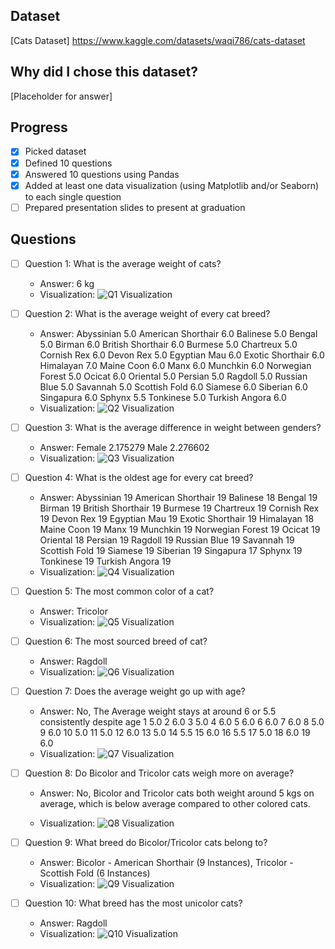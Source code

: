 ## Dataset
[Cats Dataset] https://www.kaggle.com/datasets/waqi786/cats-dataset

## Why did I chose this dataset?

[Placeholder for answer]

## Progress
- [x] Picked dataset
- [x] Defined 10 questions
- [x] Answered 10 questions using Pandas
- [x] Added at least one data visualization (using Matplotlib and/or Seaborn) to each single question
- [ ] Prepared presentation slides to present at graduation

## Questions
- [ ] Question 1: What is the average weight of cats?
  - Answer: 6 kg
  - Visualization: ![Q1 Visualization](https://example.com/path-to-image-1.png)

- [ ] Question 2: What is the average weight of every cat breed?
  - Answer: Abyssinian            5.0
            American Shorthair    6.0
            Balinese              5.0
            Bengal                5.0
            Birman                6.0
            British Shorthair     6.0
            Burmese               5.0
            Chartreux             5.0
            Cornish Rex           6.0
            Devon Rex             5.0
            Egyptian Mau          6.0
            Exotic Shorthair      6.0
            Himalayan             7.0
            Maine Coon            6.0
            Manx                  6.0
            Munchkin              6.0
            Norwegian Forest      5.0
            Ocicat                6.0
            Oriental              5.0
            Persian               5.0
            Ragdoll               5.0
            Russian Blue          5.0
            Savannah              5.0
            Scottish Fold         6.0
            Siamese               6.0
            Siberian              6.0
            Singapura             6.0
            Sphynx                5.5
            Tonkinese             5.0
            Turkish Angora        6.0
  - Visualization: ![Q2 Visualization](https://example.com/path-to-image-2.png)

- [ ] Question 3: What is the average difference in weight between genders?
  - Answer: Female    2.175279
            Male      2.276602
  - Visualization: ![Q3 Visualization](https://example.com/path-to-image-3.png)

- [ ] Question 4: What is the oldest age for every cat breed?
  - Answer: Abyssinian            19
            American Shorthair    19
            Balinese              18
            Bengal                19
            Birman                19
            British Shorthair     19
            Burmese               19
            Chartreux             19
            Cornish Rex           19
            Devon Rex             19
            Egyptian Mau          19
            Exotic Shorthair      19
            Himalayan             18
            Maine Coon            19
            Manx                  19
            Munchkin              19
            Norwegian Forest      19
            Ocicat                19
            Oriental              18
            Persian               19
            Ragdoll               19
            Russian Blue          19
            Savannah              19
            Scottish Fold         19
            Siamese               19
            Siberian              19
            Singapura             17
            Sphynx                19
            Tonkinese             19
            Turkish Angora        19
  - Visualization: ![Q4 Visualization](https://example.com/path-to-image-4.png)

- [ ] Question 5: The most common color of a cat?
  - Answer: Tricolor
  - Visualization: ![Q5 Visualization](https://example.com/path-to-image-5.png)

- [ ] Question 6: The most sourced breed of cat?
  - Answer: Ragdoll
  - Visualization: ![Q6 Visualization](https://example.com/path-to-image-6.png)

- [ ] Question 7: Does the average weight go up with age?
  - Answer: No, The Average weight stays at around 6 or 5.5 consistently despite age
  1     5.0
  2     6.0
  3     5.0
  4     6.0
  5     6.0
  6     6.0
  7     6.0
  8     5.0
  9     6.0
  10    5.0
  11    5.0
  12    6.0
  13    5.0
  14    5.5
  15    6.0
  16    5.5
  17    5.0
  18    6.0
  19    6.0
  - Visualization: ![Q7 Visualization](https://example.com/path-to-image-7.png)

- [ ] Question 8: Do Bicolor and Tricolor cats weigh more on average?
  - Answer: No, Bicolor and Tricolor cats both weight around 5 kgs on average, which is below average compared to other colored cats.

  - Visualization: ![Q8 Visualization](https://example.com/path-to-image-8.png)

- [ ] Question 9: What breed do Bicolor/Tricolor cats belong to?
  - Answer: Bicolor - American Shorthair (9 Instances), Tricolor - Scottish Fold (6 Instances)
  - Visualization: ![Q9 Visualization](https://example.com/path-to-image-9.png)

- [ ] Question 10: What breed has the most unicolor cats?
  - Answer: Ragdoll
  - Visualization: ![Q10 Visualization](https://example.com/path-to-image-10.png)
